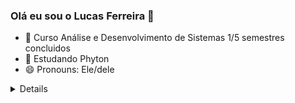 ### Olá eu sou o Lucas Ferreira 👋


- 🔭 Curso Análise e Desenvolvimento de Sistemas 1/5 semestres concluidos 
- 🌱 Estudando Phyton
- 😄 Pronouns: Ele/dele

<details>
![Karanalpe Status](https://github-readme-stats.vercel.app/api?username=karanalpe&show_icons=true)

  </details>
